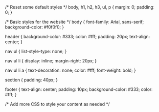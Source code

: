 /* Reset some default styles */
body, h1, h2, h3, ul, p {
    margin: 0;
    padding: 0;
}

/* Basic styles for the website */
body {
    font-family: Arial, sans-serif;
    background-color: #f0f0f0;
}

header {
    background-color: #333;
    color: #fff;
    padding: 20px;
    text-align: center;
}

nav ul {
    list-style-type: none;
}

nav ul li {
    display: inline;
    margin-right: 20px;
}

nav ul li a {
    text-decoration: none;
    color: #fff;
    font-weight: bold;
}

section {
    padding: 40px;
}

footer {
    text-align: center;
    padding: 10px;
    background-color: #333;
    color: #fff;
}

/* Add more CSS to style your content as needed */
